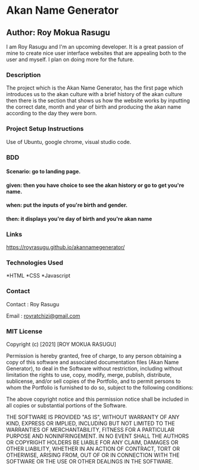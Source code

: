 # Akan Name Generator
## Author: Roy Mokua Rasugu

I am Roy Rasugu and I'm an upcoming developer. It is a great passion of mine to create nice user interface websites that are appealing both to the user and myself. I plan on doing more for the future.  
### Description

The project which is the Akan Name Generator, has the first page which introduces us to the akan culture with a brief history of the akan culture then there is the section that shows us how the website works by inputting the correct date, month and year of birth and producing the akan name according to the day they were born.

### Project Setup Instructions
Use of Ubuntu, google chrome, visual studio code.

### BDD


#### Scenario: go to landing page.
#### given: then you have choice to see the akan history or go to get you're name.
#### when: put the inputs of you're birth and gender.
#### then: it displays you're day of birth and you're akan name
### Links
https://royrasugu.github.io/akannamegenerator/
### Technologies Used

*HTML
*CSS
*Javascript
### Contact
Contact : Roy Rasugu

Email : royratchizi@gmail.com
### MIT License

Copyright (c) [2021] [ROY MOKUA RASUGU]

Permission is hereby granted, free of charge, to any person obtaining a copy of this software and associated documentation files (Akan Name Generator), to deal in the Software without restriction, including without limitation the rights to use, copy, modify, merge, publish, distribute, sublicense, and/or sell copies of the Portfolio, and to permit persons to whom the Portfolio is furnished to do so, subject to the following conditions:

The above copyright notice and this permission notice shall be included in all copies or substantial portions of the Software.

THE SOFTWARE IS PROVIDED "AS IS", WITHOUT WARRANTY OF ANY KIND, EXPRESS OR IMPLIED, INCLUDING BUT NOT LIMITED TO THE WARRANTIES OF MERCHANTABILITY, FITNESS FOR A PARTICULAR PURPOSE AND NONINFRINGEMENT. IN NO EVENT SHALL THE AUTHORS OR COPYRIGHT HOLDERS BE LIABLE FOR ANY CLAIM, DAMAGES OR OTHER LIABILITY, WHETHER IN AN ACTION OF CONTRACT, TORT OR OTHERWISE, ARISING FROM, OUT OF OR IN CONNECTION WITH THE SOFTWARE OR THE USE OR OTHER DEALINGS IN THE SOFTWARE.